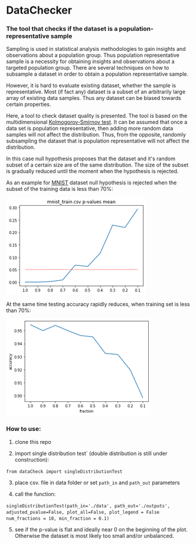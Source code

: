 # DataChecker

### The tool that checks if the dataset is a population-representative sample

Sampling is used in statistical analysis methodologies to gain insights and observations about a population group. Thus  population representative sample is a necessity for obtaining insights and observations about a targeted population group. There are several techniques on how to subsample a dataset in order to obtain a population representative sample.

However, it is hard to evaluate existing dataset, whether the sample is representative. Most (if fact any) dataset is a subset of an arbitrarily large array of existing data samples. Thus any dataset can be biased towards certain properties.

Here, a tool to check dataset quality is presented. The tool is based on the multidimensional [Kolmogorov-Smirnov test](https://link.springer.com/article/10.1007/BF02865912). It can be assumed that once a data set is population representative, then adding more random data samples will not affect the distribution. Thus, from the opposite, randomly subsampling the dataset that is population representative will not affect the distribution.

In this case null hypothesis proposes that the dataset and it's random subset of a certain size are of the same distribution.  The size of the subset is gradually reduced until the moment when the hypothesis is rejected.


As an example for [MNIST](http://yann.lecun.com/exdb/mnist/) dataset null hypothesis is rejected when the subset of the training data is less than 70%:

![image info](./figures/fraction_pval.png)

At the same time testing accuracy rapidly reduces, when training set is less than 70%:

![image info](./figures/fraction_accuracy.png)

### How to use:

1. clone this repo

2. import single distribution test` (double distribution is still under construction):

`from dataCheck import singleDistributionTest`

3. place csv. file in data folder or set `path_in` and `path_out` parameters

4. call the function:

`singleDistributionTest(path_in='./data',
                        path_out='./outputs',
                        adjusted_pvalue=False,
                        plot_all=False,
                        plot_legend = False
                        num_fractions = 10,
                        min_fraction = 0.1)`
                        
 5. see if the p-value is flat and ideally near 0 on the beginning of the plot. Otherwise the dataset is most likely too small and/or unbalanced.

